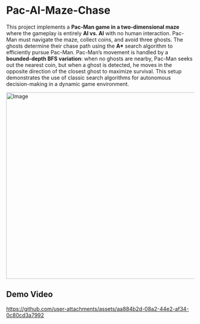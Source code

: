 # Pac-AI-Maze-Chase
This project implements a **Pac-Man game in a two-dimensional maze** where the gameplay is entirely **AI vs. AI** with no human interaction.
Pac-Man must navigate the maze, collect coins, and avoid three ghosts. The ghosts determine their chase path using the **A\*** search algorithm to efficiently pursue Pac-Man.
Pac-Man’s movement is handled by a **bounded-depth BFS variation**: when no ghosts are nearby, Pac-Man seeks out the nearest coin, but when a ghost is detected, he moves in the opposite direction of the closest ghost to maximize survival. This setup demonstrates the use of classic search algorithms for autonomous decision-making in a dynamic game environment.

<img width="600" height="500" alt="Image" src="https://github.com/user-attachments/assets/31fd6161-ceee-4928-b418-885b07cec056" />

## Demo Video
https://github.com/user-attachments/assets/aa884b2d-08a2-44e2-af34-0c80cd3a7992


